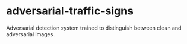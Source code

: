 # adversarial-traffic-signs
Adversarial detection system trained to distinguish between clean and adversarial images. 
